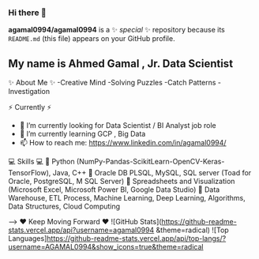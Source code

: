 ### Hi there 👋

**agamal0994/agamal0994** is a ✨ _special_ ✨ repository because its `README.md` (this file) appears on your GitHub profile.
## My name is Ahmed Gamal , Jr. Data Scientist
✨ About Me ✨
-Creative Mind
-Solving Puzzles 
-Catch Patterns 
-Investigation 

⚡️ Currently ⚡️
- 🔭 I’m currently looking for Data Scientist / BI Analyst job role 
- 🌱 I’m currently learning GCP , Big Data
- 📫 How to reach me: https://www.linkedin.com/in/agamal0994/

💻 Skills 💻 
 Python (NumPy-Pandas-ScikitLearn-OpenCV-Keras-TensorFlow), Java, C++ 
 Oracle DB PLSQL, MySQL, SQL server (Toad for Oracle, PostgreSQL, M SQL Server)
 Spreadsheets and Visualization (Microsoft Excel, Microsoft Power BI, Google Data Studio)
 Data Warehouse, ETL Process, Machine Learning, Deep Learning, Algorithms, Data Structures, Cloud 
Computing

--> ❤️ Keep Moving Forward ❤️
![GitHub Stats](https://github-readme-stats.vercel.app/api?username=agamal0994 &theme=radical)
![Top Languages]https://github-readme-stats.vercel.app/api/top-langs/?username=AGAMAL0994&show_icons=true&theme=radical
